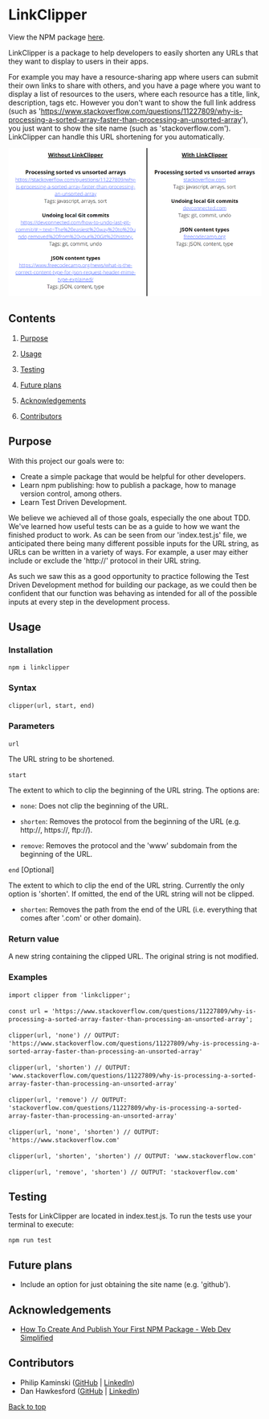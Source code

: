 # LinkClipper

View the NPM package [here](https://www.npmjs.com/package/linkclipper).

LinkClipper is a package to help developers to easily shorten any URLs that they want to display to users in their apps.

For example you may have a resource-sharing app where users can submit their own links to share with others, and you have a page where you want to display a list of resources to the users, where each resource has a title, link, description, tags etc. However you don't want to show the full link address (such as 'https://www.stackoverflow.com/questions/11227809/why-is-processing-a-sorted-array-faster-than-processing-an-unsorted-array'), you just want to show the site name (such as 'stackoverflow.com'). LinkClipper can handle this URL shortening for you automatically.

![A screenshot summarising the above use-case.](./example.png)

## Contents

1. [Purpose](#purpose)

2. [Usage](#usage)

3. [Testing](#testing)

4. [Future plans](#future-plans)

5. [Acknowledgements](#acknowledgements)

6. [Contributors](#contributors)

## Purpose

With this project our goals were to:

- Create a simple package that would be helpful for other developers.
- Learn npm publishing: how to publish a package, how to manage version control, among others.
- Learn Test Driven Development.

We believe we achieved all of those goals, especially the one about TDD. We've learned how useful tests can be as a guide to how we want the finished product to work. As can be seen from our 'index.test.js' file, we anticipated there being many different possible inputs for the URL string, as URLs can be written in a variety of ways. For example, a user may either include or exclude the 'http://' protocol in their URL string.

As such we saw this as a good opportunity to practice following the Test Driven Development method for building our package, as we could then be confident that our function was behaving as intended for all of the possible inputs at every step in the development process.

## Usage

### Installation

    npm i linkclipper

### Syntax

    clipper(url, start, end)

### Parameters

`url`

The URL string to be shortened.

`start`

The extent to which to clip the beginning of the URL string. The options are:

- `none`: Does not clip the beginning of the URL.

- `shorten`: Removes the protocol from the beginning of the URL (e.g. http://, https://, ftp://).

- `remove`: Removes the protocol and the 'www' subdomain from the beginning of the URL.

`end` [Optional]

The extent to which to clip the end of the URL string. Currently the only option is 'shorten'. If omitted, the end of the URL string will not be clipped.

- `shorten`: Removes the path from the end of the URL (i.e. everything that comes after '.com' or other domain).

### Return value

A new string containing the clipped URL. The original string is not modified.

### Examples

    import clipper from 'linkclipper';

    const url = 'https://www.stackoverflow.com/questions/11227809/why-is-processing-a-sorted-array-faster-than-processing-an-unsorted-array';

    clipper(url, 'none') // OUTPUT: 'https://www.stackoverflow.com/questions/11227809/why-is-processing-a-sorted-array-faster-than-processing-an-unsorted-array'

    clipper(url, 'shorten') // OUTPUT: 'www.stackoverflow.com/questions/11227809/why-is-processing-a-sorted-array-faster-than-processing-an-unsorted-array'

    clipper(url, 'remove') // OUTPUT: 'stackoverflow.com/questions/11227809/why-is-processing-a-sorted-array-faster-than-processing-an-unsorted-array'

    clipper(url, 'none', 'shorten') // OUTPUT: 'https://www.stackoverflow.com'

    clipper(url, 'shorten', 'shorten') // OUTPUT: 'www.stackoverflow.com'

    clipper(url, 'remove', 'shorten') // OUTPUT: 'stackoverflow.com'

## Testing

Tests for LinkClipper are located in index.test.js. To run the tests use your terminal to execute:

    npm run test

## Future plans

- Include an option for just obtaining the site name (e.g. 'github').

## Acknowledgements

- [How To Create And Publish Your First NPM Package - Web Dev Simplified](https://www.youtube.com/watch?v=J4b_T-qH3BY&ab_channel=WebDevSimplified)

## Contributors

- Philip Kaminski ([GitHub](https://github.com/AureaFlamma) | [LinkedIn](https://www.linkedin.com/in/kaminskp/))
- Dan Hawkesford ([GitHub](https://github.com/dhawkesford/) | [LinkedIn](https://www.linkedin.com/in/daniel-hawkesford/))

[Back to top](#linkclipper)
